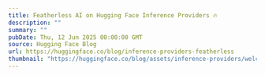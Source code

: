 ```yaml
---
title: Featherless AI on Hugging Face Inference Providers 🔥
description: ""
summary: ""
pubDate: Thu, 12 Jun 2025 00:00:00 GMT
source: Hugging Face Blog
url: https://huggingface.co/blog/inference-providers-featherless
thumbnail: "https://huggingface.co/blog/assets/inference-providers/welcome-featherless.jpg"
---
```


